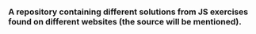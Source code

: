 ### A repository containing different solutions from JS exercises found on different websites (the source will be mentioned).
